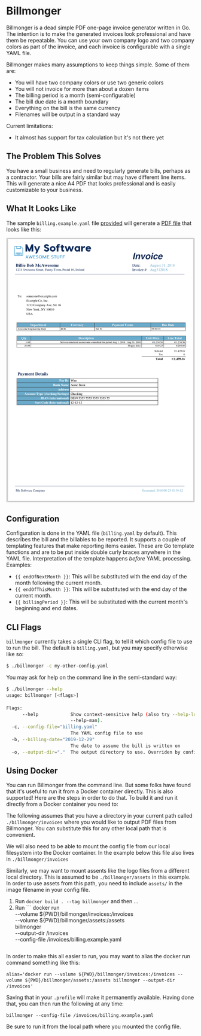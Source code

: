 Billmonger
==========

Billmonger is a dead simple PDF one-page invoice generator written in Go. The
intention is to make the generated invoices look professional and have them be
repeatable. You can use your own company logo and two company colors as part of
the invoice, and each invoice is configurable with a single YAML file.

Billmonger makes many assumptions to keep things simple. Some of them
are:

 * You will have two company colors or use two generic colors
 * You will not invoice for more than about a dozen items
 * The billing period is a month (semi-configurable)
 * The bill due date is a month boundary
 * Everything on the bill is the same currency
 * Filenames will be output in a standard way

Current limitations:
 * It almost has support for tax calculation but it's not there yet

The Problem This Solves
------------------------

You have a small business and need to regularly generate bills, perhaps as a
contractor. Your bills are fairly similar but may have different line items.
This will generate a nice A4 PDF that looks professional and is easily
customizable to your business.

What It Looks Like
------------------

The sample `billing.example.yaml` file [provided](billing.example.yaml) will
generate a [PDF file](assets/example.pdf) that looks like this:

![PDF Example](assets/example.png)

Configuration
-------------

Configuration is done in the YAML file (`billing.yaml` by default). This
describes the bill and the billables to be reported. It supports a couple of
templating features that make reporting items easier. These are Go template
functions and are to be put inside double curly braces anywhere in the YAML
file. Interpretation of the template happens _before_ YAML processing.
Examples:

 * `{{ endOfNextMonth }}`: This will be substituted with the end day of the
   month following the current month.
 * `{{ endOfThisMonth }}`: This will be substituted with the end day of the
   current month.
 * `{{ billingPeriod }}`: This will be substituted with the current month's
   beginning and end dates.

CLI Flags
---------

`billmonger` currently takes a single CLI flag, to tell it which config file
to use to run the bill. The default is `billing.yaml`, but you may specify
otherwise like so:

```bash
$ ./billmonger -c my-other-config.yaml
```

You may ask for help on the command line in the semi-standard way:

```bash
$ ./billmonger --help
usage: billmonger [<flags>]

Flags:
      --help            Show context-sensitive help (also try --help-long and
                        --help-man).
  -c, --config-file="billing.yaml"
                        The YAML config file to use
  -b, --billing-date="2019-12-29"
                        The date to assume the bill is written on
  -o, --output-dir="."  The output directory to use. Overriden by config file.
```

Using Docker
------------

You can run Billmonger from the command line. But some folks have found that
it's useful to run it from a Docker container directly.  This is also
supported! Here are the steps in order to do that.  To build it and run it
directly from a Docker container you need to:

The following assumes that you have a directory in your current path called
`./billmonger/invoices` where you would like to output PDF files from
Billmonger. You can substitute this for any other local path that is
convenient.

We will also need to be able to mount the config file from our local filesystem
into the Docker container. In the example below this file also lives in
`./billmonger/invoices`

Similarly, we may want to mount assents like the logo files from a different
local directory. This is assumed to be `./billmonger/assets` in  this example.
In order to use assets from this path, you need to include `assets/` in the
image filename in your config file.

1. Run `docker build . --tag billmonger` and then ...
2. Run ```
   docker run \
     --volume ${PWD}/billmonger/invoices:/invoices \
     --volume ${PWD}/billmonger/assets:/assets \
	 billmonger \
	   --output-dir /invoices \
	   --config-file /invoices/billing.example.yaml
   ```

In order to make this all easier to run, you may want to alias the docker run
command something like this: 
```
alias='docker run --volume ${PWD}/billmonger/invoices:/invoices --volume ${PWD}/billmonger/assets:/assets billmonger --output-dir /invoices'
```

Saving that in your `.profile` will make it permanently available.  Having done
that, you can then run the following at any time:
```
billmonger --config-file /invoices/billing.example.yaml
``` 

Be sure to run it from the local path where you mounted the config file.
